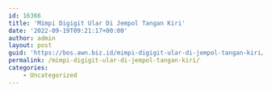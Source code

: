 ```yaml
---
id: 16366
title: 'Mimpi Digigit Ular Di Jempol Tangan Kiri'
date: '2022-09-19T09:21:17+00:00'
author: admin
layout: post
guid: 'https://bos.awn.biz.id/mimpi-digigit-ular-di-jempol-tangan-kiri/'
permalink: /mimpi-digigit-ular-di-jempol-tangan-kiri/
categories:
    - Uncategorized
---
```


